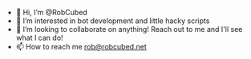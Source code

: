 - 👋 Hi, I’m @RobCubed
- 👀 I’m interested in bot development and little hacky scripts
- 💞️ I’m looking to collaborate on anything! Reach out to me and I'll see what I can do!
- 📫 How to reach me rob@robcubed.net
